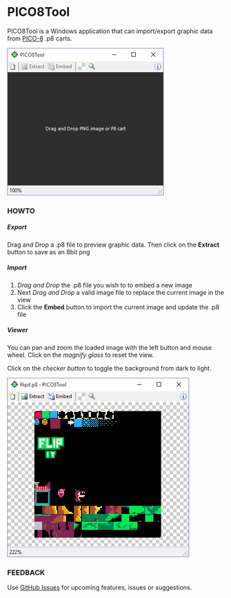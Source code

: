 # PICO8Tool
PICO8Tool is a Windows application that can import/export graphic data from  [PICO-8](http://www.lexaloffle.com/pico-8.php) .p8 carts.

![Main Screen](/Docs/PICO8Tool-01.png?raw=true "Main Screen")

### HOWTO
##### **Export**
Drag and Drop a .p8 file to preview graphic data. Then click on the **Extract** button to save as an 8bit png

##### **Import**
 1. *Drag and Drop* the .p8 file you wish to to embed a new image
 2. Next *Drag and Drop* a valid image file to replace the current image in the view
 3. Click the **Embed** button to import the current image and update the .p8 file

##### **Viewer**
You can pan and zoom the loaded image with the left button and mouse wheel.  Click on the *magnify glass* to reset the view.

Click on the *checker button* to toggle the background from dark to light.

![Viewer Image](/Docs/PICO8Tool-02.png?raw=true "Loaded Image")

### FEEDBACK
Use [GitHub Issues](https://github.com/foobit/PICO8Tool/issues) for upcoming features, issues or suggestions.
